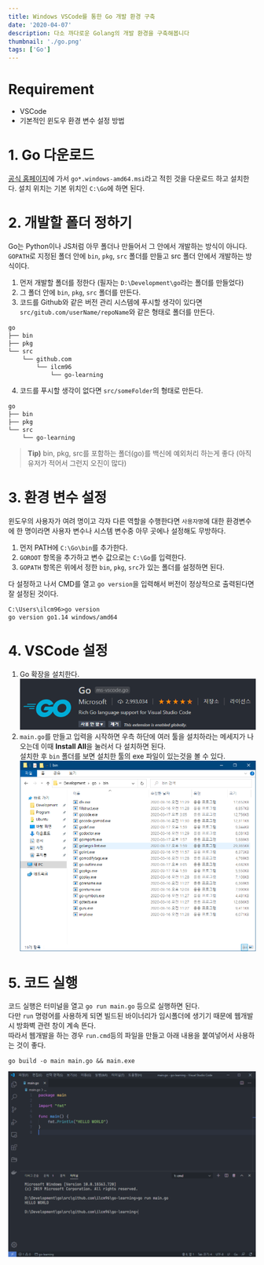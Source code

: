 ```yaml
---
title: Windows VSCode를 통한 Go 개발 환경 구축
date: '2020-04-07'
description: 다소 까다로운 Golang의 개발 환경을 구축해봅니다
thumbnail: './go.png'
tags: ['Go']
---
```


# Requirement

- VSCode
- 기본적인 윈도우 환경 변수 설정 방법

# 1. Go 다운로드

[공식 홈페이지](https://golang.org/dl/#featured)에 가서 `go*.windows-amd64.msi`라고 적힌 것을 다운로드 하고 설치한다.
설치 위치는 기본 위치인 `C:\Go`에 하면 된다.

# 2. 개발할 폴더 정하기

Go는 Python이나 JS처럼 아무 폴더나 만들어서 그 안에서 개발하는 방식이 아니다.  
`GOPATH`로 지정된 폴더 안에 `bin`, `pkg`, `src` 폴더를 만들고 src 폴더 안에서 개발하는 방식이다.

1. 먼저 개발할 폴더를 정한다 (필자는 `D:\Development\go`라는 폴더를 만들었다)
2. 그 폴더 안에 `bin`, `pkg`, `src` 폴더를 만든다.
3. 코드를 Github와 같은 버전 관리 시스템에 푸시할 생각이 있다면 `src/gitub.com/userName/repoName`와 같은 형태로 폴더를 만든다.

```
go
├── bin
├── pkg
└── src
    └── github.com
        └── ilcm96
            └── go-learning
```

4. 코드를 푸시할 생각이 없다면 `src/someFolder`의 형태로 만든다.

```
go
├── bin
├── pkg
└── src
    └── go-learning
```

> **Tip)** bin, pkg, src를 포함하는 폴더(go)를 백신에 예외처리 하는게 좋다 (아직 유저가 적어서 그런지 오진이 많다)

# 3. 환경 변수 설정

윈도우의 사용자가 여려 명이고 각자 다른 역할을 수행한다면 `사용자명`에 대한 환경변수에 한 명이라면 사용자 변수나 시스템 변수중 아무 곳에나 설정해도 무방하다.

1. 먼저 PATH에 `C:\Go\bin`를 추가한다.
2. `GOROOT` 항목을 추가하고 변수 값으로는 `C:\Go`를 입력한다.
3. `GOPATH` 항목은 위에서 정한 `bin`, `pkg`, `src`가 있는 폴더를 설정하면 된다.

다 설정하고 나서 CMD를 열고 `go version`을 입력해서 버전이 정상적으로 출력된다면 잘 설정된 것이다.

```
C:\Users\ilcm96>go version
go version go1.14 windows/amd64
```

# 4. VSCode 설정

1. Go 확장을 설치한다.  
   ![go-extension](./go-extension.png)
2. `main.go`를 만들고 입력을 시작하면 우측 하단에 여러 툴을 설치하라는 메세지가 나오는데 이때 **Install All**을 눌러서 다 설치하면 된다.  
   설치한 후 `bin` 폴더를 보면 설치한 툴의 exe 파일이 있는것을 볼 수 있다.
   ![](./bin.png)

# 5. 코드 실행

코드 실행은 터미널을 열고 `go run main.go` 등으로 실행하면 된다.  
다만 `run` 명령어를 사용하게 되면 빌드된 바이너리가 임시폴더에 생기기 때문에 웹개발시 방화벽 관련 창이 계속 뜬다.  
따라서 웹개발을 하는 경우 `run.cmd`등의 파일을 만들고 아래 내용을 붙여넣어서 사용하는 것이 좋다.

```
go build -o main main.go && main.exe
```

![](./runbyterminal.png)
